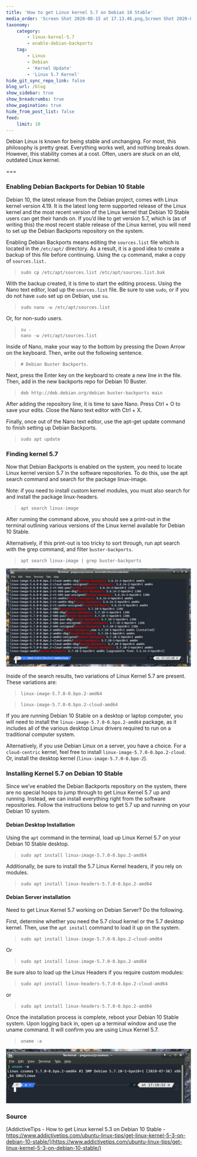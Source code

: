 ```yaml
---
title: 'How to get Linux kernel 5.7 on Debian 10 Stable'
media_order: 'Screen Shot 2020-08-15 at 17.13.46.png,Screen Shot 2020-08-15 at 17.18.54.png'
taxonomy:
    category:
        - linux-kernel-5.7
        - enable-debian-backports
    tag:
        - Linux
        - Debian
        - 'Kernel Update'
        - 'Linux 5.7 Kernel'
hide_git_sync_repo_link: false
blog_url: /blog
show_sidebar: true
show_breadcrumbs: true
show_pagination: true
hide_from_post_list: false
feed:
    limit: 10
---
```


Debian Linux is known for being stable and unchanging. For most, this philosophy is pretty great. Everything works well, and nothing breaks down. However, this stability comes at a cost. Often, users are stuck on an old, outdated Linux kernel.

===

### Enabling Debian Backports for Debian 10 Stable
Debian 10, the latest release from the Debian project, comes with Linux kernel version 4.19. It is the latest long term supported release of the Linux kernel and the most recent version of the Linux kernel that Debian 10 Stable users can get their hands on. If you’d like to get version 5.7, which is (as of writing this) the most recent stable release of the Linux kernel, you will need to set up the Debian Backports repository on the system.

Enabling Debian Backports means editing the `sources.list` file which is located in the `/etc/apt/` directory. As a result, it is a good idea to create a backup of this file before continuing. Using the `cp` command, make a copy of `sources.list.`

>     sudo cp /etc/apt/sources.list /etc/apt/sources.list.bak

With the backup created, it is time to start the editing process. Using the Nano text editor, load up the `sources.list` file. Be sure to use `sudo`, or if you do not have `sudo` set up on Debian, use `su`.

>     sudo nano -w /etc/apt/sources.list

Or, for non-sudo users.

>     su -
>     nano -w /etc/apt/sources.list

Inside of Nano, make your way to the bottom by pressing the Down Arrow on the keyboard. Then, write out the following sentence.

>     # Debian Buster Backports.

Next, press the Enter key on the keyboard to create a new line in the file. Then, add in the new backports repo for Debian 10 Buster.

>     deb http://deb.debian.org/debian buster-backports main

After adding the repository line, it is time to save Nano. Press Ctrl + O to save your edits. Close the Nano text editor with Ctrl + X.


Finally, once out of the Nano text editor, use the apt-get update command to finish setting up Debian Backports.

>     sudo apt update


### Finding kernel 5.7
Now that Debian Backports is enabled on the system, you need to locate Linux kernel version 5.7 in the software repositories. To do this, use the apt search command and search for the package linux-image.

Note: if you need to install custom kernel modules, you must also search for and install the package linux-headers.

>     apt search linux-image

After running the command above, you should see a print-out in the terminal outlining various versions of the Linux kernel available for Debian 10 Stable.

Alternatively, if this print-out is too tricky to sort through, run apt search with the grep command, and filter `buster-backports`.



>     apt search linux-image | grep buster-backports

![](Screen%20Shot%202020-08-15%20at%2017.13.46.png)

Inside of the search results, two variations of Linux Kernel 5.7 are present. These variations are:

>     linux-image-5.7.0-0.bpo.2-amd64

>     linux-image-5.7.0-0.bpo.2-cloud-amd64

If you are running Debian 10 Stable on a desktop or laptop computer, you will need to install the `linux-image-5.7.0-0.bpo.2-amd64` package, as it includes all of the various desktop Linux drivers required to run on a traditional computer system.

Alternatively, if you use Debian Linux on a server, you have a choice. For a `cloud-centric` kernel, feel free to install `linux-image-5.7.0-0.bpo.2-cloud`. Or, install the desktop kernel (`linux-image-5.7.0-0.bpo-2`).

### Installing Kernel 5.7 on Debian 10 Stable
Since we’ve enabled the Debian Backports repository on the system, there are no special hoops to jump through to get Linux Kernel 5.7 up and running. Instead, we can install everything right from the software repositories. Follow the instructions below to get 5.7 up and running on your Debian 10 system.

#### Debian Desktop Installation

Using the `apt` command in the terminal, load up Linux Kernel 5.7 on your Debian 10 Stable desktop.

>     sudo apt install linux-image-5.7.0-0.bpo.2-amd64

Additionally, be sure to install the 5.7 Linux Kernel headers, if you rely on modules.

>     sudo apt install linux-headers-5.7.0-0.bpo.2-amd64

#### Debian Server installation
Need to get Linux Kernel 5.7 working on Debian Server? Do the following.

First, determine whether you need the 5.7 cloud kernel or the 5.7 desktop kernel. Then, use the `apt install` command to load it up on the system.

>     sudo apt install linux-image-5.7.0-0.bpo.2-cloud-amd64

Or

>     sudo apt install linux-image-5.7.0-0.bpo.2-amd64

Be sure also to load up the Linux Headers if you require custom modules:

>     sudo apt install linux-headers-5.7.0-0.bpo.2-cloud-amd64

or

>     sudo apt install linux-headers-5.7.0-0.bpo.2-amd64

Once the installation process is complete, reboot your Debian 10 Stable system. Upon logging back in, open up a terminal window and use the uname command. It will confirm you are using Linux Kernel 5.7.



>     uname -a


![](Screen%20Shot%202020-08-15%20at%2017.18.54.png)


### Source
[AddictiveTips - How to get Linux kernel 5.3 on Debian 10 Stable - https://www.addictivetips.com/ubuntu-linux-tips/get-linux-kernel-5-3-on-debian-10-stable/](https://www.addictivetips.com/ubuntu-linux-tips/get-linux-kernel-5-3-on-debian-10-stable/)
